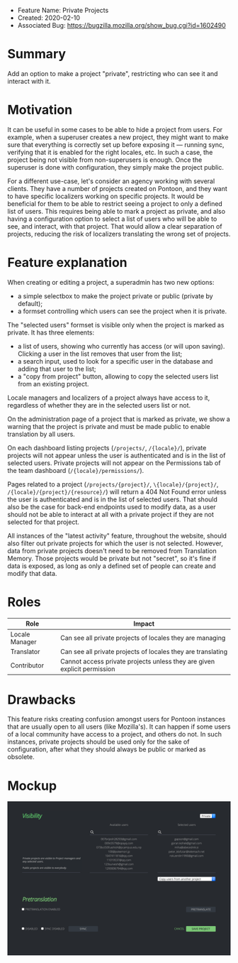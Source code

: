 - Feature Name: Private Projects
- Created: 2020-02-10
- Associated Bug: https://bugzilla.mozilla.org/show_bug.cgi?id=1602490

# Summary

Add an option to make a project "private", restricting who can see it and interact with it.

# Motivation

It can be useful in some cases to be able to hide a project from users. For example, when a superuser creates a new project, they might want to make sure that everything is correctly set up before exposing it — running sync, verifying that it is enabled for the right locales, etc. In such a case, the project being not visible from non-superusers is enough. Once the superuser is done with configuration, they simply make the project public.

For a different use-case, let's consider an agency working with several clients. They have a number of projects created on Pontoon, and they want to have specific localizers working on specific projects. It would be beneficial for them to be able to restrict seeing a project to only a defined list of users. This requires being able to mark a project as private, and also having a configuration option to select a list of users who will be able to see, and interact, with that project. That would allow a clear separation of projects, reducing the risk of localizers translating the wrong set of projects.

# Feature explanation

When creating or editing a project, a superadmin has two new options:

- a simple selectbox to make the project private or public (private by default);
- a formset controlling which users can see the project when it is private.

The "selected users" formset is visible only when the project is marked as private. It has three elements:

- a list of users, showing who currently has access (or will upon saving). Clicking a user in the list removes that user from the list;
- a search input, used to look for a specific user in the database and adding that user to the list;
- a "copy from project" button, allowing to copy the selected users list from an existing project.

Locale managers and localizers of a project always have access to it, regardless of whether they are in the selected users list or not.

On the administration page of a project that is marked as private, we show a warning that the project is private and must be made public to enable translation by all users.

On each dashboard listing projects (`/projects/`, `/{locale}/`), private projects will not appear unless the user is authenticated and is in the list of selected users. Private projects will not appear on the Permissions tab of the team dashboard (`/{locale}/permissions/`).

Pages related to a project (`/projects/{project}/`, `\{locale}/{project}/`, `/{locale}/{project}/{resource}/`) will return a 404 Not Found error unless the user is authenticated and is in the list of selected users. That should also be the case for back-end endpoints used to modify data, as a user should not be able to interact at all with a private project if they are not selected for that project.

All instances of the "latest activity" feature, throughout the website, should also filter out private projects for which the user is not selected. However, data from private projects doesn't need to be removed from Translation Memory. Those projects would be private but not "secret", so it's fine if data is exposed, as long as only a defined set of people can create and modify that data.

# Roles

| Role | Impact |
| -- | -- |
| Locale Manager | Can see all private projects of locales they are managing |
| Translator | Can see all private projects of locales they are translating |
| Contributor | Cannot access private projects unless they are given explicit permission |

# Drawbacks

This feature risks creating confusion amongst users for Pontoon instances that are usually open to all users (like Mozilla's). It can happen if some users of a local community have access to a project, and others do not. In such instances, private projects should be used only for the sake of configuration, after what they should always be public or marked as obsolete.

# Mockup

![](0100/mockup.png)
